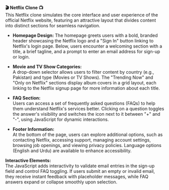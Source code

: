 **🎬 Netflix Clone 📺**  
This Netflix clone simulates the core interface and user experience of the official Netflix website, featuring an attractive layout that divides content into distinct sections for seamless navigation.

- **Homepage Design:** The homepage greets users with a bold, branded header showcasing the Netflix logo and a "Sign In" button linking to Netflix's login page. Below, users encounter a welcoming section with a title, a brief tagline, and a prompt to enter an email address for sign-up or login.

- **Movie and TV Show Categories:**  
  A drop-down selector allows users to filter content by country (e.g., Pakistan) and type (Movies or TV Shows). The "Trending Now" and "Only on Netflix" sections display album covers in a grid layout, each linking to the Netflix signup page for more information about each title.

- **FAQ Section:**  
  Users can access a set of frequently asked questions (FAQs) to help them understand Netflix's services better. Clicking on a question toggles the answer's visibility and switches the icon next to it between "+" and "-", using JavaScript for dynamic interactions.

- **Footer Information:**  
  At the bottom of the page, users can explore additional options, such as contacting Netflix, accessing support, managing account settings, browsing job openings, and viewing privacy policies. Language options (English and Urdu) are available to enhance accessibility.

**Interactive Elements:**  
The JavaScript adds interactivity to validate email entries in the sign-up field and control FAQ toggling. If users submit an empty or invalid email, they receive instant feedback with placeholder messages, while FAQ answers expand or collapse smoothly upon selection.
